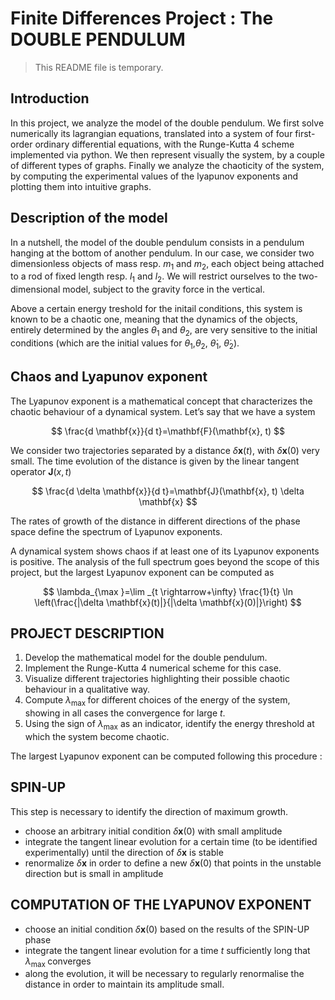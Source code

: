# Finite Differences Project : __The DOUBLE PENDULUM__

> This README file is temporary.

## Introduction

In this project, we analyze the model of the double pendulum.
We first solve numerically its lagrangian equations, translated into a system of four first-order ordinary differential equations, with the Runge-Kutta 4 scheme implemented via python.
We then represent visually the system, by a couple of different types of graphs.
Finally we analyze the chaoticity of the system, by computing the experimental values of the lyapunov exponents and plotting them into intuitive graphs.

## Description of the model

In a nutshell, the model of the double pendulum consists in a pendulum hanging at the bottom of another pendulum.
In our case, we consider two dimensionless objects of mass resp. $m_1$ and $m_2$, each object being attached to a
rod of fixed length resp. $l_1$ and $l_2$. We will restrict ourselves to the two-dimensional model, subject to the gravity force in the vertical.

Above a certain energy treshold for the initail conditions, this system is known to be a chaotic one, meaning that the dynamics of the objects, entirely determined
by the angles $θ_1$ and $θ_2$, are very sensitive to the initial conditions (which are the initial values for $θ_1$,$θ_2$, $\dot{θ}_1$, $\dot{θ}_2$).

## Chaos and Lyapunov exponent

The Lyapunov exponent is a mathematical concept that characterizes the chaotic behaviour of a dynamical system. Let’s say that we have a system

$$ \frac{d \mathbf{x}}{d t}=\mathbf{F}(\mathbf{x}, t) $$

We consider two trajectories separated by a distance $\delta \mathbf{x}(t)$, with $\delta \mathbf{x}(0)$ very small. The time evolution of the distance is given by the linear tangent operator $\mathbf{J}(x, t)$

$$ \frac{d \delta \mathbf{x}}{d t}=\mathbf{J}(\mathbf{x}, t) \delta \mathbf{x} $$

The rates of growth of the distance in different directions of the phase space define the spectrum of Lyapunov exponents.

A dynamical system shows chaos if at least one of its Lyapunov exponents is positive. The analysis of the full spectrum goes beyond the scope of this project, but the largest Lyapunov exponent can be computed as

$$ \lambda_{\max }=\lim _{t \rightarrow+\infty} \frac{1}{t} \ln \left(\frac{|\delta \mathbf{x}(t)|}{|\delta \mathbf{x}(0)|}\right) $$

## PROJECT DESCRIPTION

1) Develop the mathematical model for the double pendulum.
2) Implement the Runge-Kutta 4 numerical scheme for this case.
3) Visualize different trajectories highlighting their possible chaotic behaviour in a qualitative way.
4) Compute $\lambda_{\text {max }}$ for different choices of the energy of the system, showing in all cases the convergence for large $t$.
5) Using the sign of $\lambda_{\max }$ as an indicator, identify the energy threshold at which the system become chaotic.

The largest Lyapunov exponent can be computed following this procedure :

## SPIN-UP

This step is necessary to identify the direction of maximum growth.

- choose an arbitrary initial condition $\delta \mathbf{x}(0)$ with small amplitude
- integrate the tangent linear evolution for a certain time (to be identified experimentally) until the direction of $\delta \mathbf{x}$ is stable
- renormalize $\delta \mathbf{x}$ in order to define a new $\delta \mathbf{x}(0)$ that points in the unstable direction but is small in amplitude

## COMPUTATION OF THE LYAPUNOV EXPONENT

- choose an initial condition $\delta \mathbf{x}(0)$ based on the results of the SPIN-UP phase
- integrate the tangent linear evolution for a time $t$ sufficiently long that $\lambda_{\text {max }}$ converges
- along the evolution, it will be necessary to regularly renormalise the distance in order to maintain its amplitude small.
